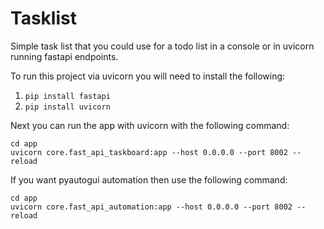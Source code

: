 # Tasklist
Simple task list that you could use for a todo list in a console or in uvicorn running fastapi endpoints.

To run this project via uvicorn you will need to install the following:
1. ```pip install fastapi```
2. ```pip install uvicorn```

Next you can run the app with uvicorn with the following command:
```angular2html
cd app
uvicorn core.fast_api_taskboard:app --host 0.0.0.0 --port 8002 --reload
```

If you want pyautogui automation then use the following command:
```angular2html
cd app
uvicorn core.fast_api_automation:app --host 0.0.0.0 --port 8002 --reload
```